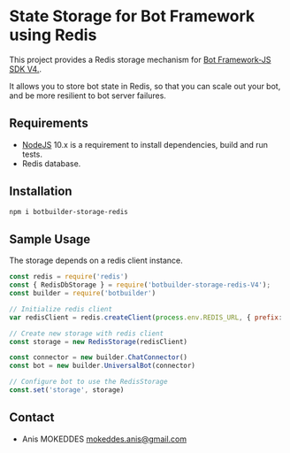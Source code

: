 # State Storage for Bot Framework using Redis

This project provides a Redis storage mechanism for [Bot Framework-JS SDK V4.](https://github.com/Microsoft/botbuilder-js).

It allows you to store bot state in Redis, so that you can scale out your bot, and be more resilient to bot server failures.

## Requirements

- [NodeJS](https://nodejs.org/en/) 10.x is a requirement to install dependencies, build and run tests.
- Redis database.

## Installation

```bash
npm i botbuilder-storage-redis
```

## Sample Usage

The storage depends on a redis client instance.

```JavaScript
const redis = require('redis')
const { RedisDbStorage } = require('botbuilder-storage-redis-V4');
const builder = require('botbuilder')

// Initialize redis client
var redisClient = redis.createClient(process.env.REDIS_URL, { prefix: 'bot-storage:' });

// Create new storage with redis client
const storage = new RedisStorage(redisClient)

const connector = new builder.ChatConnector()
const bot = new builder.UniversalBot(connector)

// Configure bot to use the RedisStorage
const.set('storage', storage)
```

## Contact

- Anis MOKEDDES <mokeddes.anis@gmail.com>
